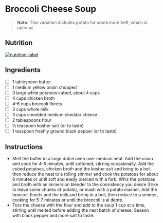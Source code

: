 # Broccoli Cheese Soup

> __Note:__ This variation includes potato for some more heft, which is optional

## Nutrition

[![nutrition-label](https://www.verywellfit.com/thmb/ov4RSn-rwOmhCd-mxen-SdcUKeI=/1000x0/Nutrition-Label-Embed--341110667-ae69b4b9c5bc427d89110c65d95d0b97.png)](https://www.verywellfit.com/recipe-nutrition-analyzer-4157076)

## Ingredients

- [ ] 1 tablespoon butter
- [ ] 1 medium yellow onion chopped
- [ ] 3 large white potatoes cubed, about 4 cups
- [ ] 4 cups chicken broth
- [ ] 4-6 cups broccoli florets
- [ ] 3 cups whole milk
- [ ] 3 cups shredded medium cheddar cheese
- [ ] 2 tablespoons flour
- [ ] ½ teaspoon kosher salt (or to taste)
- [ ] 1 teaspoon freshly ground black pepper (or to taste)

## Instructions

- Melt the butter in a large dutch oven over medium heat. Add the onion and cook
  for 4-5 minutes, until softened, stirring occasionally. Add the cubed
  potatoes, chicken broth and the kosher salt and bring to a boil, then reduce
  the heat to a rolling simmer and cook the potatoes for about 8 minutes or
  until soft and easily pierced with a fork. Whiz the potatoes and broth with an
  immersion blender to the consistency you desire (I like to leave some chunks
  of potato), or mash with a potato masher. Add the broccoli florets and the
  milk and bring to a boil, then reduce to a simmer, cooking for 5-7 minutes or
  until the broccoli is al denté.
- Toss the cheese with the flour and add to the soup 1 cup at a time, stirring
  until melted before adding the next batch of cheese. Season with black pepper
  and more salt to taste.



